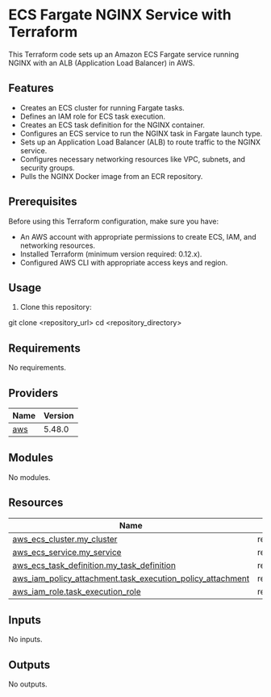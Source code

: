 # ECS Fargate NGINX Service with Terraform

This Terraform code sets up an Amazon ECS Fargate service running NGINX with an ALB (Application Load Balancer) in AWS.

## Features

- Creates an ECS cluster for running Fargate tasks.
- Defines an IAM role for ECS task execution.
- Creates an ECS task definition for the NGINX container.
- Configures an ECS service to run the NGINX task in Fargate launch type.
- Sets up an Application Load Balancer (ALB) to route traffic to the NGINX service.
- Configures necessary networking resources like VPC, subnets, and security groups.
- Pulls the NGINX Docker image from an ECR repository.

## Prerequisites

Before using this Terraform configuration, make sure you have:

- An AWS account with appropriate permissions to create ECS, IAM, and networking resources.
- Installed Terraform (minimum version required: 0.12.x).
- Configured AWS CLI with appropriate access keys and region.

## Usage

1. Clone this repository:


git clone <repository_url>
cd <repository_directory>


## Requirements

No requirements.

## Providers

| Name | Version |
|------|---------|
| <a name="provider_aws"></a> [aws](#provider\_aws) | 5.48.0 |

## Modules

No modules.

## Resources

| Name | Type |
|------|------|
| [aws_ecs_cluster.my_cluster](https://registry.terraform.io/providers/hashicorp/aws/latest/docs/resources/ecs_cluster) | resource |
| [aws_ecs_service.my_service](https://registry.terraform.io/providers/hashicorp/aws/latest/docs/resources/ecs_service) | resource |
| [aws_ecs_task_definition.my_task_definition](https://registry.terraform.io/providers/hashicorp/aws/latest/docs/resources/ecs_task_definition) | resource |
| [aws_iam_policy_attachment.task_execution_policy_attachment](https://registry.terraform.io/providers/hashicorp/aws/latest/docs/resources/iam_policy_attachment) | resource |
| [aws_iam_role.task_execution_role](https://registry.terraform.io/providers/hashicorp/aws/latest/docs/resources/iam_role) | resource |

## Inputs

No inputs.

## Outputs

No outputs.
